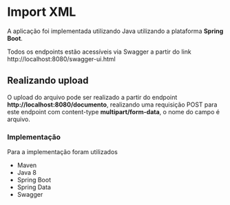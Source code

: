 # Import XML

A aplicação foi implementada utilizando Java utilizando a plataforma **Spring Boot**.

Todos os endpoints estão acessíveis via Swagger a partir do link http://localhost:8080/swagger-ui.html

## Realizando upload
O upload do arquivo pode ser realizado a partir do endpoint **http://localhost:8080/documento**, realizando uma requisição POST para este endpoint com content-type **multipart/form-data**, o nome do campo é arquivo.

### Implementação
Para a implementação foram utilizados

- Maven
- Java 8
- Spring Boot
- Spring Data
- Swagger
